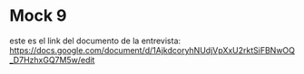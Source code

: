 # Mock 9 
este es el link del documento de la entrevista: https://docs.google.com/document/d/1AjkdcoryhNUdjVpXxU2rktSiFBNwOQ_D7HzhxGQ7M5w/edit
